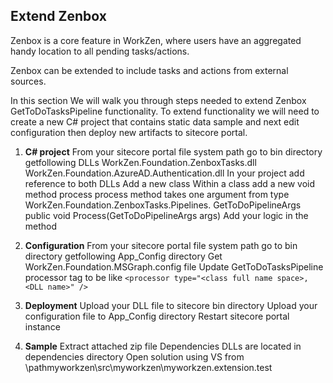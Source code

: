 ## Extend Zenbox

Zenbox is a core feature in WorkZen, where users have an aggregated handy location to all pending tasks/actions.

Zenbox can be extended to include tasks and actions from external sources.

In this section We will walk you through steps needed to extend Zenbox GetToDoTasksPipeline functionality. 
To extend functionality we will need to create a  new C# project that contains static data sample and next edit configuration then deploy new artifacts to sitecore portal.

1. **C# project**
From your sitecore portal file system path  go to bin directory getfollowing DLLs
WorkZen.Foundation.ZenboxTasks.dll
WorkZen.Foundation.AzureAD.Authentication.dll
In your project add reference to both DLLs
Add a new class
Within a class add a new void method process
 process method takes one argument from type WorkZen.Foundation.ZenboxTasks.Pipelines. GetToDoPipelineArgs
public void Process(GetToDoPipelineArgs args)
Add your logic in the method

2. **Configuration**
From your sitecore portal file system path  go to bin directory getfollowing App_Config directory
Get WorkZen.Foundation.MSGraph.config file 
Update GetToDoTasksPipeline processor tag to be like
`<processor type="<class full name space>, <DLL name>" />`

3. **Deployment**
Upload your DLL file to  sitecore bin directory
Upload your configuration file to App_Config directory
Restart sitecore portal instance

4. **Sample**
Extract attached zip file
Dependencies DLLs are located in dependencies directory
Open solution using VS from <extractedfolder>\pathmyworkzen\src\myworkzen\myworkzen.extension.test  